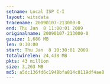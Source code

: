 ```yaml
---
setname: Local ISP C-I
layout: witsdata
tracename: 20090107-213000-0
end: Thu Jan  8 11:00:01 2009
originalname: 20090107-213000-0
gzsize: 1,686 MB
len: 0:30:00
start: Thu Jan  8 10:30:01 2009
totalwirelen: 24,438 MB
pkts: 43 million
size: 3,263 MB
md5: a5dc136fd6c1948bfa814c8119df4ae8
---
```

